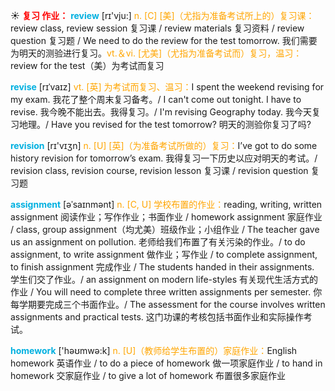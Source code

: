 ☀ <font color="red">**复习 作业：**</font>
<font color="sky blue">**review**</font> [rɪ'vju:] 
<font color="orange">n. [C] [美]（尤指为准备考试所上的）复习课：</font>review class, review session 复习课 / review materials 复习资料 / review question 复习题 / We need to do the review for the test tomorrow. 我们需要为明天的测验进行复习。<font color="orange">vt.＆vi. [尤美]（尤指为准备考试而）复习，温习：</font>review for the test（美）为考试而复习
           
<font color="sky blue">**revise**</font> [rɪˈvaɪz]
<font color="orange">vt. [英] 为考试而复习、温习：</font>I spent the weekend revising for my exam. 我花了整个周末复习备考。/ I can't come out tonight. I have to revise. 我今晚不能出去。我得复习。/ I'm revising Geography today. 我今天复习地理。/ Have you revised for the test tomorrow? 明天的测验你复习了吗?

<font color="sky blue">**revision**</font> [rɪ'vɪӡn] 
<font color="orange">n. [U] [英]（为准备考试所做的）复习：</font>I’ve got to do some history revision for tomorrow’s exam. 我得复习一下历史以应对明天的考试。/ revision class, revision course, revision lesson 复习课 / revision question 复习题 
           
<font color="sky blue">**assignment**</font> [əˈsaɪnmənt]
<font color="orange">n. [C, U] 学校布置的作业：</font>reading, writing, written assignment 阅读作业；写作作业；书面作业 / homework assignment 家庭作业 / class, group assignment（均尤美）班级作业；小组作业 / The teacher gave us an assignment on pollution. 老师给我们布置了有关污染的作业。/ to do assignment, to write assignment 做作业；写作业 / to complete assignment, to finish assignment 完成作业 / The students handed in their assignments. 学生们交了作业。/ an assignment on modern life-styles 有关现代生活方式的作业 / You will need to complete three written assignments per semester. 你每学期要完成三个书面作业。/ The assessment for the course involves written assignments and practical tests. 这门功课的考核包括书面作业和实际操作考试。

<font color="sky blue">**homework**</font> ['həʊmwə:k] 
<font color="orange">n. [U]（教师给学生布置的）家庭作业：</font>English homework 英语作业 / to do a piece of homework 做一项家庭作业 / to hand in homework 交家庭作业 / to give a lot of homework 布置很多家庭作业